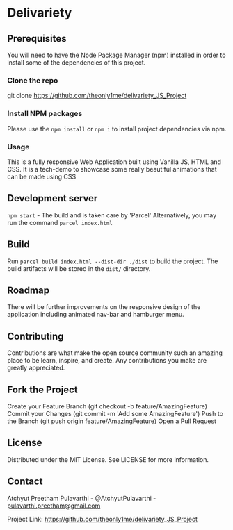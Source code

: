 # Delivariety

## Prerequisites
You will need to have the Node Package Manager (npm) installed in order to install some of the dependencies of this project.

### Clone the repo
git clone https://github.com/theonly1me/delivariety_JS_Project

### Install NPM packages
Please use the `npm install` or `npm i` to install project dependencies via npm.

### Usage
This is a fully responsive Web Application built using Vanilla JS, HTML and CSS. It is a tech-demo to showcase some really beautiful animations that can be made using CSS

## Development server

`npm start` - The build and is taken care by 'Parcel'
Alternatively, you may run the command `parcel index.html`

## Build

Run `parcel build index.html --dist-dir ./dist` to build the project. The build artifacts will be stored in the `dist/` directory. 

## Roadmap
There will be further improvements on the responsive design of the application including animated nav-bar and hamburger menu.

## Contributing
Contributions are what make the open source community such an amazing place to be learn, inspire, and create. Any contributions you make are greatly appreciated.

## Fork the Project
Create your Feature Branch (git checkout -b feature/AmazingFeature)
Commit your Changes (git commit -m 'Add some AmazingFeature')
Push to the Branch (git push origin feature/AmazingFeature)
Open a Pull Request

## License
Distributed under the MIT License. See LICENSE for more information.

## Contact
Atchyut Preetham Pulavarthi - @AtchyutPulavarthi - pulavarthi.preetham@gmail.com

Project Link: https://github.com/theonly1me/delivariety_JS_Project


